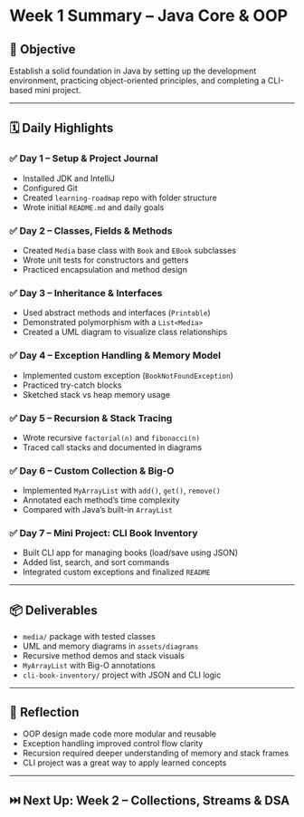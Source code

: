# Week 1 Summary – Java Core & OOP

## 🎯 Objective
Establish a solid foundation in Java by setting up the development environment, practicing object-oriented principles, and completing a CLI-based mini project.

---

## 🗓️ Daily Highlights

### ✅ Day 1 – Setup & Project Journal
- Installed JDK and IntelliJ
- Configured Git
- Created `learning-roadmap` repo with folder structure
- Wrote initial `README.md` and daily goals

### ✅ Day 2 – Classes, Fields & Methods
- Created `Media` base class with `Book` and `EBook` subclasses
- Wrote unit tests for constructors and getters
- Practiced encapsulation and method design

### ✅ Day 3 – Inheritance & Interfaces
- Used abstract methods and interfaces (`Printable`)
- Demonstrated polymorphism with a `List<Media>`
- Created a UML diagram to visualize class relationships

### ✅ Day 4 – Exception Handling & Memory Model
- Implemented custom exception (`BookNotFoundException`)
- Practiced try-catch blocks
- Sketched stack vs heap memory usage

### ✅ Day 5 – Recursion & Stack Tracing
- Wrote recursive `factorial(n)` and `fibonacci(n)`
- Traced call stacks and documented in diagrams

### ✅ Day 6 – Custom Collection & Big-O
- Implemented `MyArrayList` with `add()`, `get()`, `remove()`
- Annotated each method’s time complexity
- Compared with Java’s built-in `ArrayList`

### ✅ Day 7 – Mini Project: CLI Book Inventory
- Built CLI app for managing books (load/save using JSON)
- Added list, search, and sort commands
- Integrated custom exceptions and finalized `README`

---

## 📦 Deliverables
- `media/` package with tested classes
- UML and memory diagrams in `assets/diagrams`
- Recursive method demos and stack visuals
- `MyArrayList` with Big-O annotations
- `cli-book-inventory/` project with JSON and CLI logic

---

## 🔁 Reflection
- OOP design made code more modular and reusable
- Exception handling improved control flow clarity
- Recursion required deeper understanding of memory and stack frames
- CLI project was a great way to apply learned concepts

---

## ⏭️ Next Up: Week 2 – Collections, Streams & DSA
